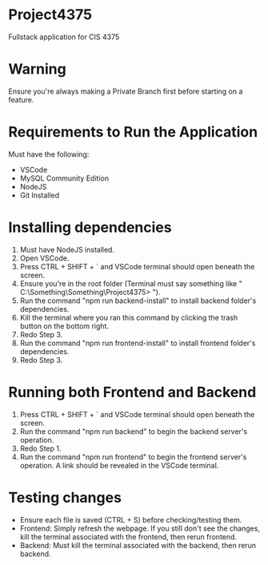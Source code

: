 # Project4375
Fullstack application for CIS 4375

# Warning
Ensure you're always making a Private Branch first before starting on a feature.

# Requirements to Run the Application
Must have the following: 
- VSCode
- MySQL Community Edition
- NodeJS
- Git Installed

# Installing dependencies
1. Must have NodeJS installed.
2. Open VSCode.
3. Press CTRL + SHIFT + ` and VSCode terminal should open beneath the screen.
4. Ensure you're in the root folder (Terminal must say something like " C:\Something\Something\Project4375> ").
5. Run the command "npm run backend-install" to install backend folder's dependencies.
6. Kill the terminal where you ran this command by clicking the trash button on the bottom right.
7. Redo Step 3.
8. Run the command "npm run frontend-install" to install frontend folder's dependencies.
9. Redo Step 3.

# Running both Frontend and Backend
1. Press CTRL + SHIFT + ` and VSCode terminal should open beneath the screen.
2. Run the command "npm run backend" to begin the backend server's operation.
3. Redo Step 1.
4. Run the command "npm run frontend" to begin the frontend server's operation. A link should be revealed in the VSCode terminal.

# Testing changes 
- Ensure each file is saved (CTRL + S) before checking/testing them.
- Frontend: Simply refresh the webpage. If you still don't see the changes, kill the terminal associated with the frontend, then rerun frontend.
- Backend: Must kill the terminal associated with the backend, then rerun backend.
